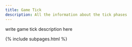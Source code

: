 ```yaml
---
title: Game Tick
description: All the information about the tick phases
---
```


write game tick description here

{% include subpages.html %}

